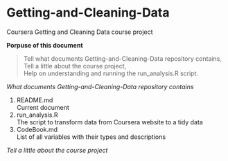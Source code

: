 # Getting-and-Cleaning-Data
Coursera Getting and Cleaning Data course project

**Porpuse of this document**
  > Tell what documents Getting-and-Cleaning-Data repository contains,  
  > Tell a little about the course project,  
  > Help on understanding and running the run_analysis.R script.  

_What documents Getting-and-Cleaning-Data repository contains_

1. README.md  
  Current document
2. run_analysis.R  
  The script to transform data from Coursera website to a tidy data
3. CodeBook.md  
  List of all variables with their types and descriptions
  
_Tell a little about the course project_









